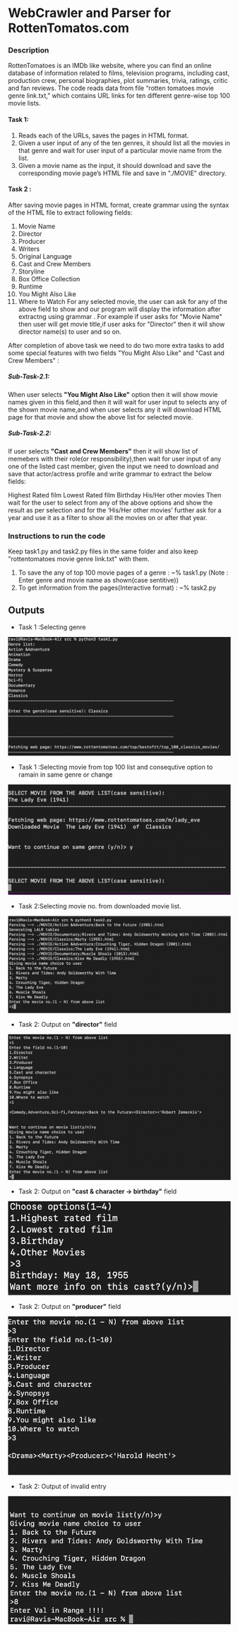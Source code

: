 # WebCrawler and Parser for RottenTomatos.com
### Description
RottenTomatoes is an IMDb like website, where you can find an online database of information related to films, television programs, including cast, production crew, personal biographies, plot summaries, trivia, ratings, critic and fan reviews.
The code reads data from file “rotten tomatoes movie genre link.txt,” which contains URL links for ten different genre-wise top 100 movie lists. 

#### Task 1:
1. Reads each of the URLs, saves the pages in HTML format.
2. Given a user input of any of the ten genres, it should list all the movies in that genre and wait for user input of a particular movie name from the list.
3. Given a movie name as the input, it should download and save the corresponding movie page’s HTML file and save in  "./MOVIE" directory.

#### Task 2 :
After saving movie pages in HTML format, create grammar using the syntax of the HTML file to extract following fields:

1. Movie Name
2. Director
3. Producer
4. Writers
5. Original Language
6. Cast and Crew Members
7. Storyline
8. Box Office Collection
9. Runtime
10. You Might Also Like
11. Where to Watch
For any selected movie, the user can ask for any of the above field to show and our program will display the information after extractng using grammar . For example if user asks for "Movie Name" then user will get movie title,if user asks for "Director" then it will show director name(s) to user and so on.

After completion of above task we need to do two more extra tasks to add some special features with two fields "You Might Also Like" and "Cast and Crew Members" :

##### Sub-Task-2.1: 
When user selects **"You Might Also Like"** option then it will show movie names given in this field,and then it will wait for user input to selects any of the shown movie name,and when user selects any it will download HTML page for that movie and show the above list for selected movie.

##### Sub-Task-2.2:
If user selects **"Cast and Crew Members"** then it will show list of memebers with their role(or responsibility),then wait for user input of any one of the listed cast member, given the input we need to download and save that actor/actress profile and write grammar to extract the below fields:

Highest Rated film
Lowest Rated film
Birthday
His/Her other movies
Then wait for the user to select from any of the above options and show the result as per selection and for the ‘His/Her other movies’ further ask for a year and use it as a filter to show all the movies on or after that year.

### Instructions to run the code

Keep task1.py and task2.py files in the same folder and also keep "rottentomatoes movie genre link.txt" with them.
1. To save the any of top 100 movie pages of a genre : ~% task1.py
   (Note : Enter genre and movie name as shown(case sentitive))
2. To get information from the pages(Interactive format) :  ~% task2.py

## Outputs
* Task 1 :Selecting genre

![task1](https://github.com/rvravi77/WebCrawler-and-Parser/blob/main/img/1.png)

* Task 1 :Selecting movie from top 100 list and consequtive option to ramain in same genre or change

![task1](https://github.com/rvravi77/WebCrawler-and-Parser/blob/main/img/2.png)

* Task 2:Selecting movie no. from downloaded movie list.

![task2](https://github.com/rvravi77/WebCrawler-and-Parser/blob/main/img/3.png)

* Task 2: Output on **"director"** field

![task2](https://github.com/rvravi77/WebCrawler-and-Parser/blob/main/img/4.png)

* Task 2: Output on **"cast & character -> birthday"** field

![task2](https://github.com/rvravi77/WebCrawler-and-Parser/blob/main/img/5.png)

* Task 2: Output on **"producer"** field

![task2](https://github.com/rvravi77/WebCrawler-and-Parser/blob/main/img/6.png)

* Task 2: Output of invalid entry

![task2](https://github.com/rvravi77/WebCrawler-and-Parser/blob/main/img/7.png)

